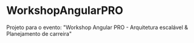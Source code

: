 # WorkshopAngularPRO
Projeto para o evento: "Workshop Angular PRO - Arquitetura escalável &amp; Planejamento de carreira"

